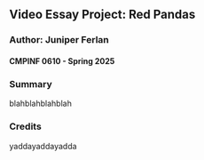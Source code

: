 ## Video Essay Project: Red Pandas
### Author: Juniper Ferlan
#### CMPINF 0610 - Spring 2025

### Summary
blahblahblahblah

### Credits
yaddayaddayadda
